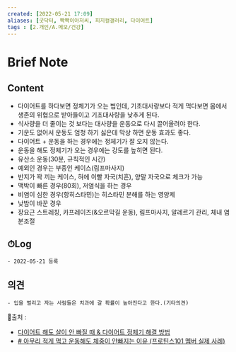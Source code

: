 ```yaml
---
created: [2022-05-21 17:09]
aliases: [굿닥터, 빡빡이아저씨, 피지컬갤러리, 다이어트]
tags : [2.개인/A.메모/건강]
---
```


# Brief Note
## Content
- 다이어트를 하다보면 정체기가 오는 법인데, 기초대사량보다 적게 먹다보면 몸에서 생존의 위협으로 받아들이고 기초대사량을 낮추게 된다.
- 식사량을 더 줄이는 것 보다는 대사량을 운동으로 다시 끌어올려야 한다.
- 기운도 없어서 운동도 엄청 하기 싫은데 막상 하면 운동 효과도 좋다.
- 다이어트 + 운동을 하는 경우에는 정체기가 잘 오지 않는다.
- 운동을 해도 정체기가 오는 경우에는 강도를 높히면 된다.
- 유산소 운동(30분, 규칙적인 시간)
- 예외인 경우는 부종인 케이스(림프마사지)
- 반지가 꽉 끼는 케이스, 혀에 이빨 자국(치흔), 양말 자국으로 체크가 가능
- 맥박이 빠른 경우(80회), 저염식을 하는 경우 
- 비염이 심한 경우(항히스타민)는 히스타민 분해를 하는 영양제
- 낮밤이 바꾼 경우
- 장요근 스트레칭, 카프레이즈(&오르막길 운동), 림프마사지, 알레르기 관리, 체내 염분조절

## ⏱Log
	- 2022-05-21 등록

## 의견
	- 입을 벌리고 자는 사람들은 치과에 갈 확률이 높아진다고 한다.(기타의견)


📙출처 :
- [다이어트 해도 살이 안 빠질 때 & 다이어트 정체기 해결 방법](https://www.youtube.com/watch?v=L-YT6oULipY)
- [# 아무리 적게 먹고 운동해도 체중이 안빠지는 이유 (프로틴스101 멤버 실제 사례)](https://www.youtube.com/watch?v=v-FA4J1JOJc)